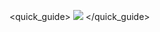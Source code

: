 <quick_guide>
![](http://static.energysistem.com/images/manuals/42321/54e5b0a5eab70.jpg)
</quick_guide>
